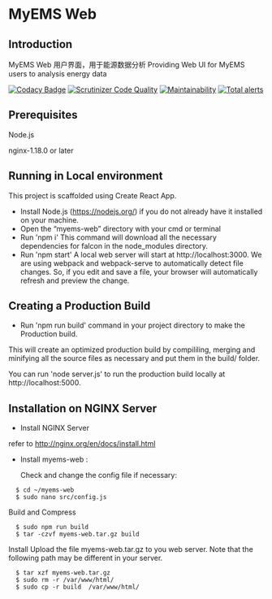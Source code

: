 # MyEMS Web

## Introduction
MyEMS Web 用户界面，用于能源数据分析
Providing Web UI for MyEMS users to analysis energy data

[![Codacy Badge](https://api.codacy.com/project/badge/Grade/d65a896c59f34eadb5c90c8e1abc22ce)](https://app.codacy.com/gh/myems/myems-web?utm_source=github.com&utm_medium=referral&utm_content=myems/myems-web&utm_campaign=Badge_Grade)
[![Scrutinizer Code Quality](https://scrutinizer-ci.com/g/myems/myems-web/badges/quality-score.png?b=master)](https://scrutinizer-ci.com/g/myems/myems-web/?branch=master)
[![Maintainability](https://api.codeclimate.com/v1/badges/390e65ff77c25d1a5a05/maintainability)](https://codeclimate.com/github/myems/myems-web/maintainability)
[![Total alerts](https://img.shields.io/lgtm/alerts/g/myems/myems-web.svg?logo=lgtm&logoWidth=18)](https://lgtm.com/projects/g/myems/myems-web/alerts/)

## Prerequisites
Node.js

nginx-1.18.0 or later


## Running in Local environment
This project is scaffolded using Create React App.

* Install Node.js (https://nodejs.org/) if you do not already have it installed on your machine.
* Open the “myems-web” directory with your cmd or terminal
* Run 'npm i'
This command will download all the necessary dependencies for falcon in the node_modules directory.
* Run 'npm start'
A local web server will start at http://localhost:3000.
We are using webpack and webpack-serve to automatically detect file changes. So, if you edit and save a file, your browser will automatically refresh and preview the change.

## Creating a Production Build
* Run 'npm run build' command in your project directory to make the Production build.

This will create an optimized production build by compililing, merging and minifying all the source files as necessary and put them in the build/ folder.

You can run 'node server.js' to run the production build locally at http://localhost:5000.

## Installation on NGINX Server

* Install NGINX  Server

refer to http://nginx.org/en/docs/install.html

* Install myems-web :

  Check and change the config file if necessary:
```
  $ cd ~/myems-web
  $ sudo nano src/config.js
```
  Build and Compress
```
  $ sudo npm run build
  $ tar -czvf myems-web.tar.gz build
```
  Install
  Upload the file myems-web.tar.gz to you web server. 
  Note that the following path may be different in your server.
```
  $ tar xzf myems-web.tar.gz
  $ sudo rm -r /var/www/html/
  $ sudo cp -r build  /var/www/html/
```
